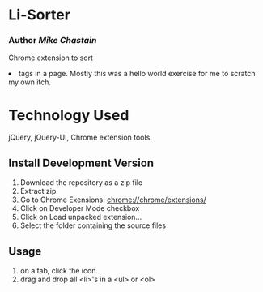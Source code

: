 Li-Sorter
============
### Author _Mike Chastain_   
Chrome extension to sort <li> tags in a page.  Mostly this was a hello world exercise for me to scratch my own itch.

Technology Used
==============
jQuery, jQuery-UI, Chrome extension tools.


Install Development Version
---------------------------
1. Download the repository as a zip file
2. Extract zip
3. Go to Chrome Exensions: [chrome://chrome/extensions/](chrome://chrome/extensions/)
4. Click on Developer Mode checkbox
5. Click on Load unpacked extension...
6. Select the folder containing the source files

Usage
-----
1. on a tab, click the icon.
2. drag and drop all \<li\>'s in a \<ul\> or \<ol\>
